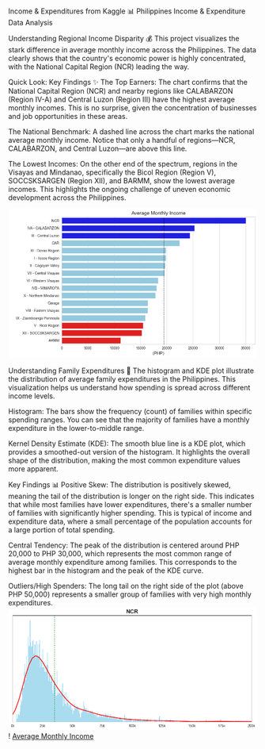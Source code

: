 Income & Expenditures from Kaggle
📊 Philippines Income & Expenditure Data Analysis


Understanding Regional Income Disparity 💰
This project visualizes the stark difference in average monthly income across the Philippines. The data clearly shows that the country's economic power is highly concentrated, with the National Capital Region (NCR) leading the way.

Quick Look: Key Findings ✨
The Top Earners: The chart confirms that the National Capital Region (NCR) and nearby regions like CALABARZON (Region IV-A) and Central Luzon (Region III) have the highest average monthly incomes. This is no surprise, given the concentration of businesses and job opportunities in these areas.

The National Benchmark: A dashed line across the chart marks the national average monthly income. Notice that only a handful of regions—NCR, CALABARZON, and Central Luzon—are above this line.

The Lowest Incomes: On the other end of the spectrum, regions in the Visayas and Mindanao, specifically the Bicol Region (Region V), SOCCSKSARGEN (Region XII), and BARMM, show the lowest average incomes. This highlights the ongoing challenge of uneven economic development across the Philippines.

![Average Monthly Income](PNG/1.png)



Understanding Family Expenditures 🛒
The histogram and KDE plot illustrate the distribution of average family expenditures in the Philippines. This visualization helps us understand how spending is spread across different income levels.

Histogram: The bars show the frequency (count) of families within specific spending ranges. You can see that the majority of families have a monthly expenditure in the lower-to-middle range.

Kernel Density Estimate (KDE): The smooth blue line is a KDE plot, which provides a smoothed-out version of the histogram. It highlights the overall shape of the distribution, making the most common expenditure values more apparent.

Key Findings 📊
Positive Skew: The distribution is positively skewed, meaning the tail of the distribution is longer on the right side. This indicates that while most families have lower expenditures, there's a smaller number of families with significantly higher spending. This is typical of income and expenditure data, where a small percentage of the population accounts for a large portion of total spending.

Central Tendency: The peak of the distribution is centered around PHP 20,000 to PHP 30,000, which represents the most common range of average monthly expenditure among families. This corresponds to the highest bar in the histogram and the peak of the KDE curve.

Outliers/High Spenders: The long tail on the right side of the plot (above PHP 50,000) represents a smaller group of families with very high monthly expenditures.
![Average Monthly Income](PNG/2.png)!
[Average Monthly Income](PNG/3.png)
